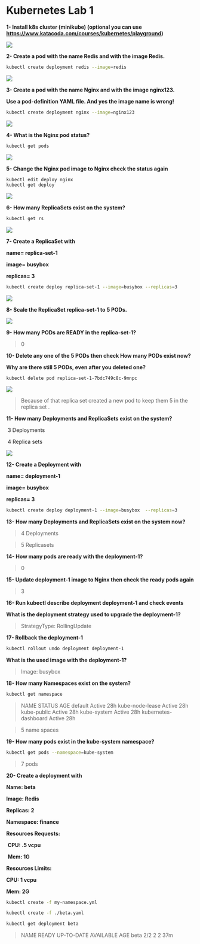 # Kubernetes Lab 1 



**1- Install k8s cluster (minikube) (optional you can use https://www.katacoda.com/courses/kubernetes/playground)**

![](/home/abdoalmany/Desktop/kubernetes/lab1/1.png)

**2- Create a pod with the name Redis and with the image Redis.**

```bash
kubectl create deployment redis --image=redis
```

![](/home/abdoalmany/Desktop/kubernetes/lab1/2.png)

**3- Create a pod with the name Nginx and with the image nginx123.**

 **Use a pod-definition YAML file. And yes the image name is wrong!**

```bash
kubectl create deployment nginx --image=nginx123
```

![](/home/abdoalmany/Desktop/kubernetes/lab1/3.png)

**4- What is the Nginx pod status?**

```bash
kubectl get pods
```

![](/home/abdoalmany/Desktop/kubernetes/lab1/4.png)

**5- Change the Nginx pod image to Nginx check the status again**

```bash
kubectl edit deploy nginx
kubectl get deploy
```

![](/home/abdoalmany/Desktop/kubernetes/lab1/5.png)

**6- How many ReplicaSets exist on the system?**

```bash
kubectl get rs
```

![](/home/abdoalmany/Desktop/kubernetes/lab1/6.png)

**7- Create a ReplicaSet with**

  **name= replica-set-1**

  **image= busybox**

  **replicas= 3**

```bash
kubectl create deploy replica-set-1 --image=busybox --replicas=3
```

![](/home/abdoalmany/Desktop/kubernetes/lab1/7.png)

**8- Scale the ReplicaSet replica-set-1 to 5 PODs.**

![](/home/abdoalmany/Desktop/kubernetes/lab1/8.png)

**9- How many PODs are READY in the replica-set-1?**

> 0

**10- Delete any one of the 5 PODs then check How many PODs exist now?**

  **Why are there still 5 PODs, even after you deleted one?**

```
kubectl delete pod replica-set-1-7bdc749c8c-9mnpc
```

![](/home/abdoalmany/Desktop/kubernetes/lab1/10.png)

> Because of that replica set created a new pod to keep them 5 in the replica set .

**11- How many Deployments and ReplicaSets exist on the system?**

​	3 Deployments 

​	4 Replica sets 

![](/home/abdoalmany/Desktop/kubernetes/lab1/11.png)

**12- Create a Deployment with**

  **name= deployment-1**

  **image= busybox**

  **replicas= 3**

```bash
kubectl create deploy deployment-1 --image=busybox  --replicas=3
```

**13- How many Deployments and ReplicaSets exist on the system now?**

> 4 Deployments

> 5 Replicasets

**14- How many pods are ready with the deployment-1?**

> 0

**15- Update deployment-1 image to Nginx then check the ready pods again**

> 3

**16- Run kubectl describe deployment deployment-1 and check events** 

  **What is the deployment strategy used to upgrade the deployment-1?** 

> StrategyType:           RollingUpdate

**17- Rollback the deployment-1** 

```bash
kubectl rollout undo deployment deployment-1
```

  **What is the used image with the deployment-1?**

> Image:        busybox

**18- How many Namespaces exist on the system?**

```bash
kubectl get namespace
```

> NAME                   			STATUS   AGE
> default                				Active   28h
> kube-node-lease      		 Active   28h
> kube-public            			Active   28h
> kube-system              		Active   28h
> kubernetes-dashboard    Active   28h

> 5 name spaces

**19- How many pods exist in the kube-system namespace?**

```bash
kubectl get pods --namespace=kube-system
```

> 7 pods

**20- Create a deployment with**

   **Name: beta**

   **Image: Redis**

   **Replicas: 2**

   **Namespace: finance**

   **Resources Requests:**

​    **CPU: .5 vcpu**

​    **Mem: 1G**

  **Resources Limits:**

   **CPU: 1 vcpu**

   **Mem: 2G**

```bash
kubectl create -f my-namespace.yml
```

```bash
kubectl create -f ./beta.yaml
```

```bash
kubectl get deployment beta
```

> NAME   READY   UP-TO-DATE   AVAILABLE   AGE
> beta  	  2/2   				  	  2            2           37m